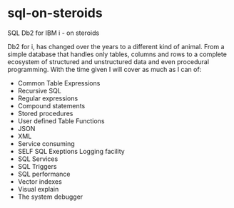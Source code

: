 # sql-on-steroids

SQL Db2 for IBM i - on steroids

Db2 for i, has changed over the years to a different kind of animal. 
From a simple database that handles only tables, columns and 
rows to a complete ecosystem of structured and unstructured data and even procedural programming.
With the time given I will cover as much as I can of:
 

- Common Table Expressions
- Recursive SQL
- Regular expressions
- Compound statements
- Stored procedures 
- User defined Table Functions
- JSON
- XML
- Service consuming
- SELF SQL Exeptions Logging facility
- SQL Services
- SQL Triggers
- SQL performance
- Vector indexes
- Visual explain
- The system debugger
